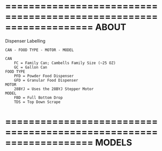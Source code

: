 ===================================================================
ABOUT
===================================================================
Dispenser Labelling

    CAN - FOOD TYPE - MOTOR - MODEL

    CAN
        FC = Family Can; Cambells Family Size (~25 OZ)
        GC = Gallon Can
    FOOD TYPE
        PFD = Powder Food Dispenser
        GFD = Granular Food Dispenser
    MOTOR
        28BYJ = Uses the 28BYJ Stepper Motor
    MODEL
        FBD = Full Bottom Drop
        TDS = Top Down Scrape


===================================================================
MODELS
===================================================================
